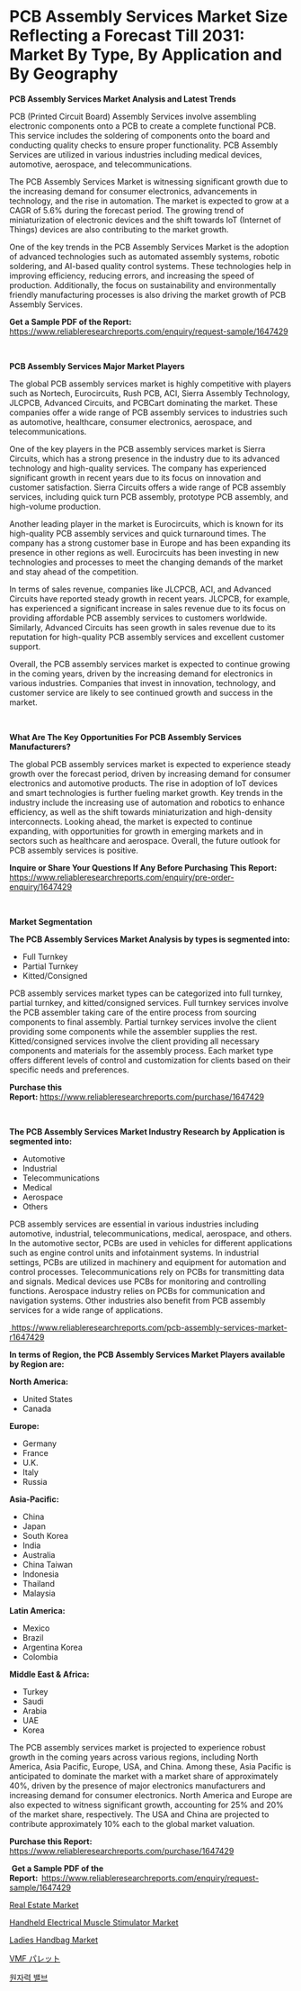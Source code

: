 <p><h1>PCB Assembly Services Market Size Reflecting a Forecast Till 2031: Market By Type, By Application and By Geography</h1></p><p><strong>PCB Assembly Services Market Analysis and Latest Trends</strong></p>
<p><p>PCB (Printed Circuit Board) Assembly Services involve assembling electronic components onto a PCB to create a complete functional PCB. This service includes the soldering of components onto the board and conducting quality checks to ensure proper functionality. PCB Assembly Services are utilized in various industries including medical devices, automotive, aerospace, and telecommunications.</p><p>The PCB Assembly Services Market is witnessing significant growth due to the increasing demand for consumer electronics, advancements in technology, and the rise in automation. The market is expected to grow at a CAGR of 5.6% during the forecast period. The growing trend of miniaturization of electronic devices and the shift towards IoT (Internet of Things) devices are also contributing to the market growth.</p><p>One of the key trends in the PCB Assembly Services Market is the adoption of advanced technologies such as automated assembly systems, robotic soldering, and AI-based quality control systems. These technologies help in improving efficiency, reducing errors, and increasing the speed of production. Additionally, the focus on sustainability and environmentally friendly manufacturing processes is also driving the market growth of PCB Assembly Services.</p></p>
<p><strong>Get a Sample PDF of the Report:&nbsp;</strong> <a href="https://www.reliableresearchreports.com/enquiry/request-sample/1647429">https://www.reliableresearchreports.com/enquiry/request-sample/1647429</a></p>
<p>&nbsp;</p>
<p><strong>PCB Assembly Services Major Market Players</strong></p>
<p><p>The global PCB assembly services market is highly competitive with players such as Nortech, Eurocircuits, Rush PCB, ACI, Sierra Assembly Technology, JLCPCB, Advanced Circuits, and PCBCart dominating the market. These companies offer a wide range of PCB assembly services to industries such as automotive, healthcare, consumer electronics, aerospace, and telecommunications.</p><p>One of the key players in the PCB assembly services market is Sierra Circuits, which has a strong presence in the industry due to its advanced technology and high-quality services. The company has experienced significant growth in recent years due to its focus on innovation and customer satisfaction. Sierra Circuits offers a wide range of PCB assembly services, including quick turn PCB assembly, prototype PCB assembly, and high-volume production.</p><p>Another leading player in the market is Eurocircuits, which is known for its high-quality PCB assembly services and quick turnaround times. The company has a strong customer base in Europe and has been expanding its presence in other regions as well. Eurocircuits has been investing in new technologies and processes to meet the changing demands of the market and stay ahead of the competition.</p><p>In terms of sales revenue, companies like JLCPCB, ACI, and Advanced Circuits have reported steady growth in recent years. JLCPCB, for example, has experienced a significant increase in sales revenue due to its focus on providing affordable PCB assembly services to customers worldwide. Similarly, Advanced Circuits has seen growth in sales revenue due to its reputation for high-quality PCB assembly services and excellent customer support.</p><p>Overall, the PCB assembly services market is expected to continue growing in the coming years, driven by the increasing demand for electronics in various industries. Companies that invest in innovation, technology, and customer service are likely to see continued growth and success in the market.</p></p>
<p>&nbsp;</p>
<p><strong>What Are The Key Opportunities For PCB Assembly Services Manufacturers?</strong></p>
<p><p>The global PCB assembly services market is expected to experience steady growth over the forecast period, driven by increasing demand for consumer electronics and automotive products. The rise in adoption of IoT devices and smart technologies is further fueling market growth. Key trends in the industry include the increasing use of automation and robotics to enhance efficiency, as well as the shift towards miniaturization and high-density interconnects. Looking ahead, the market is expected to continue expanding, with opportunities for growth in emerging markets and in sectors such as healthcare and aerospace. Overall, the future outlook for PCB assembly services is positive.</p></p>
<p><strong>Inquire or Share Your Questions If Any Before Purchasing This Report:</strong> <a href="https://www.reliableresearchreports.com/enquiry/pre-order-enquiry/1647429">https://www.reliableresearchreports.com/enquiry/pre-order-enquiry/1647429</a></p>
<p>&nbsp;</p>
<p><strong>Market Segmentation</strong></p>
<p><strong>The PCB Assembly Services Market Analysis by types is segmented into:</strong></p>
<p><ul><li>Full Turnkey</li><li>Partial Turnkey</li><li>Kitted/Consigned</li></ul></p>
<p><p>PCB assembly services market types can be categorized into full turnkey, partial turnkey, and kitted/consigned services. Full turnkey services involve the PCB assembler taking care of the entire process from sourcing components to final assembly. Partial turnkey services involve the client providing some components while the assembler supplies the rest. Kitted/consigned services involve the client providing all necessary components and materials for the assembly process. Each market type offers different levels of control and customization for clients based on their specific needs and preferences.</p></p>
<p><strong>Purchase this Report:&nbsp;</strong><a href="https://www.reliableresearchreports.com/purchase/1647429">https://www.reliableresearchreports.com/purchase/1647429</a></p>
<p>&nbsp;</p>
<p><strong>The PCB Assembly Services Market Industry Research by Application is segmented into:</strong></p>
<p><ul><li>Automotive</li><li>Industrial</li><li>Telecommunications</li><li>Medical</li><li>Aerospace</li><li>Others</li></ul></p>
<p><p>PCB assembly services are essential in various industries including automotive, industrial, telecommunications, medical, aerospace, and others. In the automotive sector, PCBs are used in vehicles for different applications such as engine control units and infotainment systems. In industrial settings, PCBs are utilized in machinery and equipment for automation and control processes. Telecommunications rely on PCBs for transmitting data and signals. Medical devices use PCBs for monitoring and controlling functions. Aerospace industry relies on PCBs for communication and navigation systems. Other industries also benefit from PCB assembly services for a wide range of applications.</p></p>
<p><a href="https://www.reliableresearchreports.com/pcb-assembly-services-market-r1647429">&nbsp;https://www.reliableresearchreports.com/pcb-assembly-services-market-r1647429</a></p>
<p><strong>In terms of Region, the PCB Assembly Services Market Players available by Region are:</strong></p>
<p>
    <p> <strong> North America: </strong>
        <ul>
            <li>United States</li>
            <li>Canada</li>
        </ul>
        </p> 
    <p> <strong> Europe: </strong>
        <ul>
            <li>Germany</li>
            <li>France</li>
            <li>U.K.</li>
            <li>Italy</li>
            <li>Russia</li>
        </ul>
        </p> 
    <p> <strong> Asia-Pacific: </strong>
        <ul>
            <li>China</li>
            <li>Japan</li>
            <li>South Korea</li>
            <li>India</li>
            <li>Australia</li>
            <li>China Taiwan</li>
            <li>Indonesia</li>
            <li>Thailand</li>
            <li>Malaysia</li>
        </ul>
        </p> 
    <p> <strong> Latin America: </strong>
        <ul>
            <li>Mexico</li>
            <li>Brazil</li>
            <li>Argentina Korea</li>
            <li>Colombia</li>
        </ul>
        </p> 
    <p> <strong> Middle East & Africa: </strong>
        <ul>
            <li>Turkey</li>
            <li>Saudi</li>
            <li>Arabia</li>
            <li>UAE</li>
            <li>Korea</li>
        </ul>
    </p>
    </p>
<p><p>The PCB assembly services market is projected to experience robust growth in the coming years across various regions, including North America, Asia Pacific, Europe, USA, and China. Among these, Asia Pacific is anticipated to dominate the market with a market share of approximately 40%, driven by the presence of major electronics manufacturers and increasing demand for consumer electronics. North America and Europe are also expected to witness significant growth, accounting for 25% and 20% of the market share, respectively. The USA and China are projected to contribute approximately 10% each to the global market valuation.</p></p>
<p><strong>Purchase this Report: </strong><a href="https://www.reliableresearchreports.com/purchase/1647429">https://www.reliableresearchreports.com/purchase/1647429</a></p>
<p>&nbsp;<strong>Get a Sample PDF of the Report:&nbsp;&nbsp;</strong><a href="https://www.reliableresearchreports.com/enquiry/request-sample/1647429">https://www.reliableresearchreports.com/enquiry/request-sample/1647429</a></p>
<p><strong></strong></p>
<p><p><a href="https://github.com/Sarissaschmalingtr6fz2739/Market-Research-Report-List-2/blob/main/real-estate-market.md">Real Estate Market</a></p><p><a href="https://www.linkedin.com/pulse/handheld-electrical-muscle-stimulator-market-furnish-information-gqwef">Handheld Electrical Muscle Stimulator Market</a></p><p><a href="https://issuu.com/reportprime-2/docs/ladies-handbag-market-size-2030.pptx">Ladies Handbag Market</a></p><p><a href="https://github.com/FrancoWeber2023/Market-Research-Report-List-1/blob/main/268735145534.md">VMF パレット</a></p><p><a href="https://medium.com/@moulafa/%ED%95%B5-%EB%B0%B8%EB%B8%8C-%EC%8B%9C%EC%9E%A5-%EB%8F%99%ED%96%A5-%EB%B0%8F-%EC%8B%9C%EC%9E%A5-%EB%B6%84%EC%84%9D%EC%9D%80-2024%EB%85%84%EB%B6%80%ED%84%B0-2031%EB%85%84%EA%B9%8C%EC%A7%80-%EC%98%88%EC%B8%A1%EB%90%98%EC%97%88%EC%8A%B5%EB%8B%88%EB%8B%A4-cc498bb403b1">원자력 밸브</a></p></p>